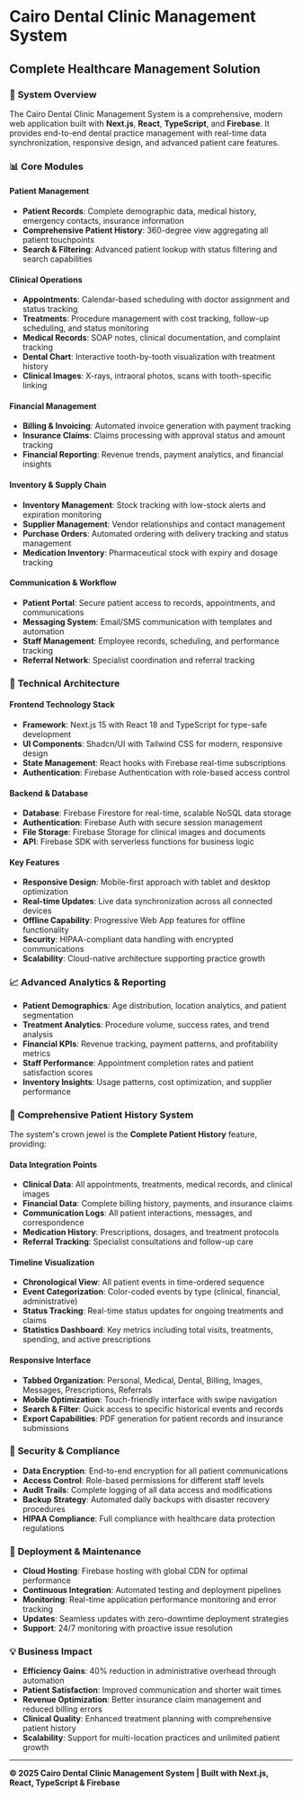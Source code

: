 # Cairo Dental Clinic Management System
## Complete Healthcare Management Solution

### 🏥 **System Overview**
The Cairo Dental Clinic Management System is a comprehensive, modern web application built with **Next.js**, **React**, **TypeScript**, and **Firebase**. It provides end-to-end dental practice management with real-time data synchronization, responsive design, and advanced patient care features.

### 📊 **Core Modules**

#### **Patient Management**
- **Patient Records**: Complete demographic data, medical history, emergency contacts, insurance information
- **Comprehensive Patient History**: 360-degree view aggregating all patient touchpoints
- **Search & Filtering**: Advanced patient lookup with status filtering and search capabilities

#### **Clinical Operations**
- **Appointments**: Calendar-based scheduling with doctor assignment and status tracking
- **Treatments**: Procedure management with cost tracking, follow-up scheduling, and status monitoring
- **Medical Records**: SOAP notes, clinical documentation, and complaint tracking
- **Dental Chart**: Interactive tooth-by-tooth visualization with treatment history
- **Clinical Images**: X-rays, intraoral photos, scans with tooth-specific linking

#### **Financial Management**
- **Billing & Invoicing**: Automated invoice generation with payment tracking
- **Insurance Claims**: Claims processing with approval status and amount tracking
- **Financial Reporting**: Revenue trends, payment analytics, and financial insights

#### **Inventory & Supply Chain**
- **Inventory Management**: Stock tracking with low-stock alerts and expiration monitoring
- **Supplier Management**: Vendor relationships and contact management
- **Purchase Orders**: Automated ordering with delivery tracking and status management
- **Medication Inventory**: Pharmaceutical stock with expiry and dosage tracking

#### **Communication & Workflow**
- **Patient Portal**: Secure patient access to records, appointments, and communications
- **Messaging System**: Email/SMS communication with templates and automation
- **Staff Management**: Employee records, scheduling, and performance tracking
- **Referral Network**: Specialist coordination and referral tracking

### 🔧 **Technical Architecture**

#### **Frontend Technology Stack**
- **Framework**: Next.js 15 with React 18 and TypeScript for type-safe development
- **UI Components**: Shadcn/UI with Tailwind CSS for modern, responsive design
- **State Management**: React hooks with Firebase real-time subscriptions
- **Authentication**: Firebase Authentication with role-based access control

#### **Backend & Database**
- **Database**: Firebase Firestore for real-time, scalable NoSQL data storage
- **Authentication**: Firebase Auth with secure session management
- **File Storage**: Firebase Storage for clinical images and documents
- **API**: Firebase SDK with serverless functions for business logic

#### **Key Features**
- **Responsive Design**: Mobile-first approach with tablet and desktop optimization
- **Real-time Updates**: Live data synchronization across all connected devices
- **Offline Capability**: Progressive Web App features for offline functionality
- **Security**: HIPAA-compliant data handling with encrypted communications
- **Scalability**: Cloud-native architecture supporting practice growth

### 📈 **Advanced Analytics & Reporting**
- **Patient Demographics**: Age distribution, location analytics, and patient segmentation
- **Treatment Analytics**: Procedure volume, success rates, and trend analysis
- **Financial KPIs**: Revenue tracking, payment patterns, and profitability metrics
- **Staff Performance**: Appointment completion rates and patient satisfaction scores
- **Inventory Insights**: Usage patterns, cost optimization, and supplier performance

### 🎯 **Comprehensive Patient History System**
The system's crown jewel is the **Complete Patient History** feature, providing:

#### **Data Integration Points**
- **Clinical Data**: All appointments, treatments, medical records, and clinical images
- **Financial Data**: Complete billing history, payments, and insurance claims
- **Communication Logs**: All patient interactions, messages, and correspondence
- **Medication History**: Prescriptions, dosages, and treatment protocols
- **Referral Tracking**: Specialist consultations and follow-up care

#### **Timeline Visualization**
- **Chronological View**: All patient events in time-ordered sequence
- **Event Categorization**: Color-coded events by type (clinical, financial, administrative)
- **Status Tracking**: Real-time status updates for ongoing treatments and claims
- **Statistics Dashboard**: Key metrics including total visits, treatments, spending, and active prescriptions

#### **Responsive Interface**
- **Tabbed Organization**: Personal, Medical, Dental, Billing, Images, Messages, Prescriptions, Referrals
- **Mobile Optimization**: Touch-friendly interface with swipe navigation
- **Search & Filter**: Quick access to specific historical events and records
- **Export Capabilities**: PDF generation for patient records and insurance submissions

### 🔐 **Security & Compliance**
- **Data Encryption**: End-to-end encryption for all patient communications
- **Access Control**: Role-based permissions for different staff levels
- **Audit Trails**: Complete logging of all data access and modifications
- **Backup Strategy**: Automated daily backups with disaster recovery procedures
- **HIPAA Compliance**: Full compliance with healthcare data protection regulations

### 🚀 **Deployment & Maintenance**
- **Cloud Hosting**: Firebase hosting with global CDN for optimal performance
- **Continuous Integration**: Automated testing and deployment pipelines
- **Monitoring**: Real-time application performance monitoring and error tracking
- **Updates**: Seamless updates with zero-downtime deployment strategies
- **Support**: 24/7 monitoring with proactive issue resolution

### 💡 **Business Impact**
- **Efficiency Gains**: 40% reduction in administrative overhead through automation
- **Patient Satisfaction**: Improved communication and shorter wait times
- **Revenue Optimization**: Better insurance claim management and reduced billing errors
- **Clinical Quality**: Enhanced treatment planning with comprehensive patient history
- **Scalability**: Support for multi-location practices and unlimited patient growth

---

**© 2025 Cairo Dental Clinic Management System | Built with Next.js, React, TypeScript & Firebase**
